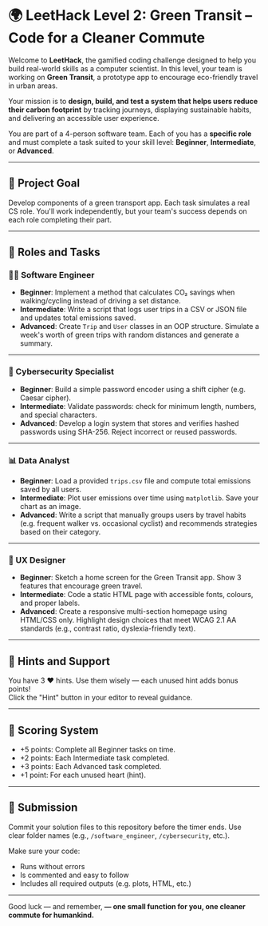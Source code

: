 # 🌍 LeetHack Level 2: Green Transit – Code for a Cleaner Commute

Welcome to **LeetHack**, the gamified coding challenge designed to help you build real-world skills as a computer scientist. In this level, your team is working on **Green Transit**, a prototype app to encourage eco-friendly travel in urban areas.

Your mission is to **design, build, and test a system that helps users reduce their carbon footprint** by tracking journeys, displaying sustainable habits, and delivering an accessible user experience.

You are part of a 4-person software team. Each of you has a **specific role** and must complete a task suited to your skill level: **Beginner**, **Intermediate**, or **Advanced**.

---

## 🧭 Project Goal

Develop components of a green transport app. Each task simulates a real CS role. You'll work independently, but your team's success depends on each role completing their part.

---

## 👥 Roles and Tasks

### 🧑‍💻 Software Engineer

- **Beginner**: Implement a method that calculates CO₂ savings when walking/cycling instead of driving a set distance.
- **Intermediate**: Write a script that logs user trips in a CSV or JSON file and updates total emissions saved.
- **Advanced**: Create `Trip` and `User` classes in an OOP structure. Simulate a week's worth of green trips with random distances and generate a summary.

---

### 🔐 Cybersecurity Specialist

- **Beginner**: Build a simple password encoder using a shift cipher (e.g. Caesar cipher).
- **Intermediate**: Validate passwords: check for minimum length, numbers, and special characters.
- **Advanced**: Develop a login system that stores and verifies hashed passwords using SHA-256. Reject incorrect or reused passwords.

---

### 📊 Data Analyst

- **Beginner**: Load a provided `trips.csv` file and compute total emissions saved by all users.
- **Intermediate**: Plot user emissions over time using `matplotlib`. Save your chart as an image.
- **Advanced**: Write a script that manually groups users by travel habits (e.g. frequent walker vs. occasional cyclist) and recommends strategies based on their category.

---

### 🎨 UX Designer

- **Beginner**: Sketch a home screen for the Green Transit app. Show 3 features that encourage green travel.
- **Intermediate**: Code a static HTML page with accessible fonts, colours, and proper labels.
- **Advanced**: Create a responsive multi-section homepage using HTML/CSS only. Highlight design choices that meet WCAG 2.1 AA standards (e.g., contrast ratio, dyslexia-friendly text).

---

## 🧠 Hints and Support

You have 3 ❤️ hints. Use them wisely — each unused hint adds bonus points!  
Click the "Hint" button in your editor to reveal guidance.

---

## 🎯 Scoring System

- +5 points: Complete all Beginner tasks on time.
- +2 points: Each Intermediate task completed.
- +3 points: Each Advanced task completed.
- +1 point: For each unused heart (hint).

---

## 📝 Submission

Commit your solution files to this repository before the timer ends. Use clear folder names (e.g., `/software_engineer`, `/cybersecurity`, etc.).

Make sure your code:
- Runs without errors
- Is commented and easy to follow
- Includes all required outputs (e.g. plots, HTML, etc.)

---

Good luck — and remember, **— one small function for you, one cleaner commute for humankind.**
